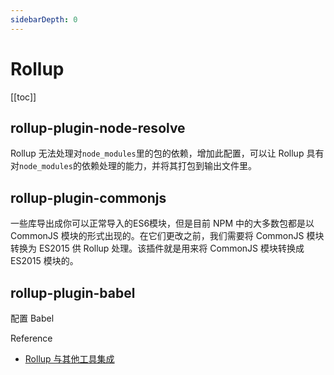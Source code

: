 ```yaml
---
sidebarDepth: 0
---
```


# Rollup

[[toc]]

## rollup-plugin-node-resolve

Rollup 无法处理对`node_modules`里的包的依赖，增加此配置，可以让 Rollup 具有对`node_modules`的依赖处理的能力，并将其打包到输出文件里。

## rollup-plugin-commonjs

一些库导出成你可以正常导入的ES6模块，但是目前 NPM 中的大多数包都是以 CommonJS 模块的形式出现的。在它们更改之前，我们需要将 CommonJS 模块转换为 ES2015 供 Rollup 处理。该插件就是用来将 CommonJS 模块转换成 ES2015 模块的。

## rollup-plugin-babel

配置 Babel

Reference

- [Rollup 与其他工具集成](http://www.rollupjs.com/tools/)
